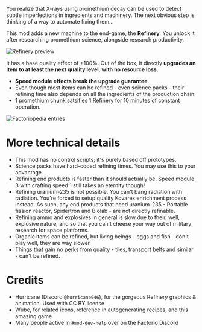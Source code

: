 You realize that X-rays using promethium decay can be used to detect subtle imperfections in ingredients and machinery. The next obvious step is thinking of a way to automate fixing them...

This mod adds a new machine to the end-game, the **Refinery**. You unlock it after researching promethium science, alongside research productivity.

![Refinery preview](https://files.catbox.moe/7wyhip.png)

It has a base quality effect of +100%. Out of the box, it directly **upgrades an item to at least the next quality level**, **with no resource loss**.

- **Speed module effects break the upgrade guarantee**.
- Even though most items can be refined - even science packs - their refining time also depends on all the ingredients of the production chain.
- 1 promethium chunk satsifies 1 Refinery for 10 minutes of constant operation.

![Factoriopedia entries](https://files.catbox.moe/hol3wq.png)

# More technical details

- This mod has no control scripts; it's purely based off prototypes.
- Science packs have hard-coded refining times. You may use this to your advantage.
- Refining end products is faster than it should actually be. Speed module 3 with crafting speed 1 still takes an eternity though!
- Refining uranium-235 is not possible. You can't bang radiation with radiation. You're forced to setup quality Kovarex enrichment process instead. As such, any end products that need uranium-235 - Portable fission reactor, Spidertron and Biolab - are not directly refinable.
- Refining ammo and explosives in general is slow due to their, well, explosive nature, and so that you can't cheese your way out of military research for space platforms.
- Organic items can be refined, but living beings - eggs and fish - don't play well, they are way slower.
- Things that gain no perks from quality - tiles, transport belts and similar - can't be refined.

# Credits

- Hurricane (Discord `@hurricane046`), for the gorgeous Refinery graphics & animation. Used with CC BY license
- Wube, for related icons, reference in autogenerating recipes, and this amazing game
- Many people active in `#mod-dev-help` over on the Factorio Discord
